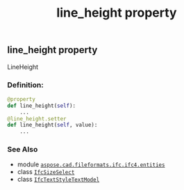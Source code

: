 ﻿---
title: line_height property
second_title: Aspose.CAD for Python via .NET API References
description: 
type: docs
weight: 50
url: /aspose.cad.fileformats.ifc.ifc4.entities/ifctextstyletextmodel/line_height/
is_root: false
---

## line_height property


LineHeight
### Definition:
```python
@property
def line_height(self):
    ...
@line_height.setter
def line_height(self, value):
    ...
```

### See Also
* module [`aspose.cad.fileformats.ifc.ifc4.entities`](../../)
* class [`IfcSizeSelect`](/cad/python-net/aspose.cad.fileformats.ifc.ifc4.types/ifcsizeselect)
* class [`IfcTextStyleTextModel`](/cad/python-net/aspose.cad.fileformats.ifc.ifc4.entities/ifctextstyletextmodel)
